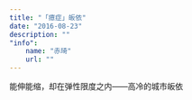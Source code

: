 ```yaml
---
title: "「癔症」皈依"
date: "2016-08-23"
description: ""
"info":
    name: "赤琦"
    url: ""
---
```


能伸能缩，却在弹性限度之内——高冷的城市皈依